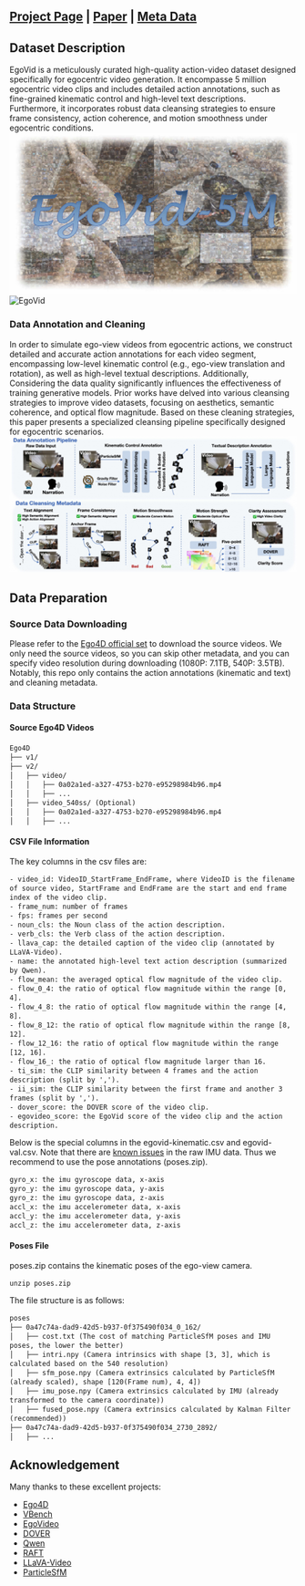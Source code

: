 ## [Project Page](https://egovid.github.io) | [Paper](https://arxiv.org/pdf/2411.08380) | [Meta Data](https://modelscope.cn/datasets/iic/EgoVid/)
## Dataset Description
EgoVid is a meticulously curated high-quality action-video dataset designed specifically for egocentric video generation. It encompasse 5 million egocentric video clips and includes detailed action annotations, such as fine-grained kinematic control and high-level text descriptions. Furthermore, it incorporates robust data cleansing strategies to ensure frame consistency, action coherence, and motion smoothness under egocentric conditions.
![EgoVid](./asset/data.png)
![EgoVid](./asset/data.gif)

### Data Annotation and Cleaning
In order to simulate ego-view videos from egocentric actions, we construct detailed and accurate action annotations for each video segment, encompassing low-level kinematic control (e.g., ego-view translation and rotation), as well as high-level textual descriptions. Additionally, Considering the data quality significantly influences the effectiveness of training generative models. Prior works have delved into various cleansing strategies to improve video datasets, focusing on aesthetics, semantic coherence, and optical flow magnitude. Based on these cleaning strategies, this paper presents a specialized cleansing pipeline specifically designed for egocentric scenarios.
![EgoVid](./asset/clean_ann.jpg)


## Data Preparation

### Source Data Downloading
Please refer to the [Ego4D official set](https://ego4d-data.org/#download) to download the source videos. We only need the source videos, so you can skip other metadata, and you can specify video resolution during downloading (1080P: 7.1TB, 540P: 3.5TB). Notably, this repo only contains the action annotations (kinematic and text) and cleaning metadata.


### Data Structure
#### Source Ego4D Videos
```
Ego4D
├── v1/
├── v2/
│   ├── video/
│   │   ├── 0a02a1ed-a327-4753-b270-e95298984b96.mp4
│   │   ├── ...
│   ├── video_540ss/ (Optional)
│   │   ├── 0a02a1ed-a327-4753-b270-e95298984b96.mp4
│   │   ├── ...
```
#### CSV File Information
The key columns in the csv files are:
```
- video_id: VideoID_StartFrame_EndFrame, where VideoID is the filename of source video, StartFrame and EndFrame are the start and end frame index of the video clip.
- frame_num: number of frames
- fps: frames per second
- noun_cls: the Noun class of the action description.
- verb_cls: the Verb class of the action description.
- llava_cap: the detailed caption of the video clip (annotated by LLaVA-Video).
- name: the annotated high-level text action description (summarized by Qwen).
- flow_mean: the averaged optical flow magnitude of the video clip.
- flow_0_4: the ratio of optical flow magnitude within the range [0, 4].
- flow_4_8: the ratio of optical flow magnitude within the range [4, 8].
- flow_8_12: the ratio of optical flow magnitude within the range [8, 12].
- flow_12_16: the ratio of optical flow magnitude within the range [12, 16].
- flow_16_: the ratio of optical flow magnitude larger than 16.
- ti_sim: the CLIP similarity between 4 frames and the action description (split by ',').
- ii_sim: the CLIP similarity between the first frame and another 3 frames (split by ',').
- dover_score: the DOVER score of the video clip.
- egovideo_score: the EgoVid score of the video clip and the action description.
```

Below is the special columns in the egovid-kinematic.csv and egovid-val.csv. Note that there are [known issues](https://ego4d-data.org/docs/data/imu/) in the raw IMU data. Thus we recommend to use the pose annotations (poses.zip).
```
gyro_x: the imu gyroscope data, x-axis
gyro_y: the imu gyroscope data, y-axis
gyro_z: the imu gyroscope data, z-axis
accl_x: the imu accelerometer data, x-axis
accl_y: the imu accelerometer data, y-axis
accl_z: the imu accelerometer data, z-axis
```


#### Poses File
poses.zip contains the kinematic poses of the ego-view camera.
```
unzip poses.zip
```
The file structure is as follows:
```
poses
├── 0a47c74a-dad9-42d5-b937-0f375490f034_0_162/
│   ├── cost.txt (The cost of matching ParticleSfM poses and IMU poses, the lower the better)
│   ├── intri.npy (Camera intrinsics with shape [3, 3], which is calculated based on the 540 resolution)
│   ├── sfm_pose.npy (Camera extrinsics calculated by ParticleSfM (already scaled), shape [120(Frame num), 4, 4])
│   ├── imu_pose.npy (Camera extrinsics calculated by IMU (already transformed to the camera coordinate))
│   ├── fused_pose.npy (Camera extrinsics calculated by Kalman Filter (recommended))
├── 0a47c74a-dad9-42d5-b937-0f375490f034_2730_2892/
│   ├── ...
```
## Acknowledgement

Many thanks to these excellent projects:
- [Ego4D](https://ego4d-data.org/)
- [VBench](https://vchitect.github.io/VBench-project/)
- [EgoVideo](https://github.com/OpenGVLab/EgoVideo)
- [DOVER](https://github.com/VQAssessment/DOVER)
- [Qwen](https://huggingface.co/Qwen)
- [RAFT](https://github.com/princeton-vl/RAFT)
- [LLaVA-Video](https://huggingface.co/collections/lmms-lab/llava-video-661e86f5e8dabc3ff793c944)
- [ParticleSfM](https://github.com/bytedance/particle-sfm)


